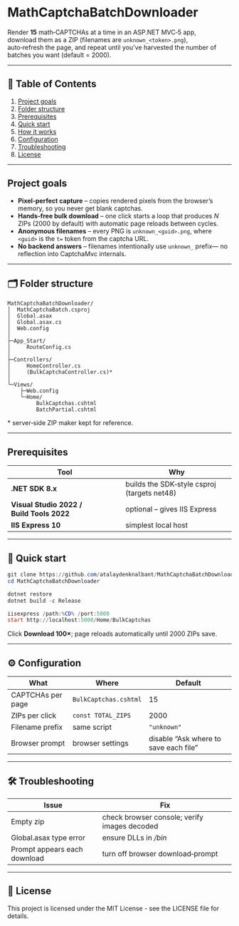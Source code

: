# MathCaptchaBatchDownloader

Render **15** math‐CAPTCHAs at a time in an ASP.NET MVC‑5 app,  
download them as a ZIP (filenames are `unknown_<token>.png`),  
auto‑refresh the page, and repeat until you’ve harvested the number of
batches you want (default = 2000).

---

## 📑 Table of Contents
1. [Project goals](#project-goals)  
2. [Folder structure](#folder-structure)  
3. [Prerequisites](#prerequisites)  
4. [Quick start](#quick-start)  
5. [How it works](#how-it-works)  
6. [Configuration](#configuration)  
7. [Troubleshooting](#troubleshooting)  
8. [License](#license)

---

## Project goals
* **Pixel‑perfect capture** – copies rendered pixels from the
  browser’s memory, so you never get blank captchas.
* **Hands‑free bulk download** – one click starts a loop that produces
  *N* ZIPs (2000 by default) with automatic page reloads between cycles.
* **Anonymous filenames** – every PNG is
  `unknown_<guid>.png`, where `<guid>` is the `t=` token from the captcha
  URL.
* **No backend answers** – filenames intentionally use `unknown_` prefix—
  no reflection into CaptchaMvc internals.

---

## 🗂 Folder structure
```
MathCaptchaBatchDownloader/
│  MathCaptchaBatch.csproj
│  Global.asax
│  Global.asax.cs
│  Web.config
│
├─App_Start/
│     RouteConfig.cs
│
├─Controllers/
│     HomeController.cs
│     (BulkCaptchaController.cs)*
│
└─Views/
    ├─Web.config
    └─Home/
         BulkCaptchas.cshtml
         BatchPartial.cshtml
```
\* server‑side ZIP maker kept for reference.

---

## Prerequisites
| Tool | Why |
|------|-----|
| **.NET SDK 8.x** | builds the SDK‑style csproj (targets net48) |
| **Visual Studio 2022 / Build Tools 2022** | optional – gives IIS Express |
| **IIS Express 10** | simplest local host |

---

## 🚀 Quick start
```powershell
git clone https://github.com/atalaydenknalbant/MathCaptchaBatchDownloader.git
cd MathCaptchaBatchDownloader

dotnet restore
dotnet build -c Release

iisexpress /path:%CD% /port:5000
start http://localhost:5000/Home/BulkCaptchas
```
Click **Download 100×**; page reloads automatically until 2000 ZIPs save.

---

## ⚙️ Configuration
| What | Where | Default |
|------|-------|---------|
| CAPTCHAs per page | `BulkCaptchas.cshtml` | 15 |
| ZIPs per click | `const TOTAL_ZIPS` | 2000 |
| Filename prefix | same script | `"unknown"` |
| Browser prompt | browser settings | disable “Ask where to save each file” |

---

## 🛠 Troubleshooting
| Issue | Fix |
|-------|-----|
| Empty zip | check browser console; verify images decoded |
| Global.asax type error | ensure DLLs in */bin* |
| Prompt appears each download | turn off browser download‑prompt |

---

## 📜 License
This project is licensed under the MIT License - see the LICENSE file for details.
